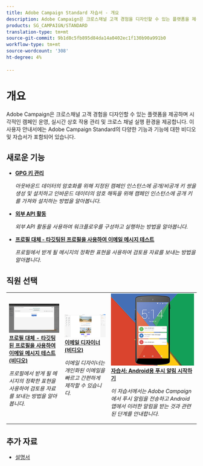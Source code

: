 ```yaml
---
title: Adobe Campaign Standard 자습서 - 개요
description: Adobe Campaign은 크로스채널 고객 경험을 디자인할 수 있는 플랫폼을 제공하며 시각적인 캠페인 운영, 실시간 상호 작용 관리 및 크로스 채널 실행 환경을 제공합니다. 이 사용자 안내서에는 Adobe Campaign Standard의 다양한 기능과 기능에 대한 비디오 및 자습서가 포함되어 있습니다.
products: SG_CAMPAIGN/STANDARD
translation-type: tm+mt
source-git-commit: 9b1d8c5fb895d84da14a0402ec1f130b90a991b0
workflow-type: tm+mt
source-wordcount: '308'
ht-degree: 4%

---
```



# 개요

Adobe Campaign은 크로스채널 고객 경험을 디자인할 수 있는 플랫폼을 제공하며 시각적인 캠페인 운영, 실시간 상호 작용 관리 및 크로스 채널 실행 환경을 제공합니다. 이 사용자 안내서에는 Adobe Campaign Standard의 다양한 기능과 기능에 대한 비디오 및 자습서가 포함되어 있습니다.

## 새로운 기능

* **[GPG 키 관리](/help/administrating/control-panel/gpg-key-management/gpg-key-management-overview.md)**

   *아웃바운드 데이터의 암호화를 위해 지정된 캠페인 인스턴스에 공개/비공개 키 쌍을 생성 및 설치하고 인바운드 데이터의 암호 해독을 위해 캠페인 인스턴스에 공개 키를 가져와 설치하는 방법을 알아봅니다.*

* **[외부 API 활동](/help/managing-processes-and-data/data-management-activities/external-api-activity.md)**

   *외부 API 활동을 사용하여 워크플로우를 구성하고 실행하는 방법을 알아봅니다.*

* **[프로필 대체 - 타깃팅된 프로필을 사용하여 이메일 메시지 테스트](/help/communication-channels/email/profile-substitution.md)**

   *프로필에서 받게 될 메시지의 정확한 표현을 사용하여 검토용 자료를 보내는 방법을 알아봅니다.*

## 직원 선택

<table>
<tr>
  <td>
    <a href="./communication-channels/email/profile-substitution.md"> 
      <img alt="프로필 대체 - 타깃팅된 프로필을 사용하여 이메일 메시지 테스트(비디오)" src="./assets/substitution_tab.png"/>
    </a>
    <div>
      <a href="./communication-channels/email/profile-substitution.md">
    <strong>프로필 대체 - 타깃팅된 프로필을 사용하여 이메일 메시지 테스트(비디오)</strong>
    </a>
    </div>
    <p>
    <em>프로필에서 받게 될 메시지의 정확한 표현을 사용하여 검토용 자료를 보내는 방법을 알아봅니다.</em>
    <p>
  </td>
   <td>
    <a href="./designing-content/email-designer/email-designer-overview.md">
      <img alt="이메일 디자이너(비디오)" src="./assets/email_designer_tutorial.png" />
    </a>
    <div>
      <a href="./designing-content/email-designer/email-designer-overview.md">
    <strong>이메일 디자이너(비디오)</strong>
    </a>
    </div>
    <p>
    <em>이메일 디자이너는 개인화된 이메일을 빠르고 간편하게 제작할 수 있습니다.</em>
    <p>
  </td>
  <td>
    <a href="https://docs.adobe.com/content/help/en/campaign-standard-learn/getting-started-with-push-notifications-android/introduction.html">
      <img alt="자습서: Android용 푸시 알림 시작하기" src="./assets/push-for-android.png" />
    </a>
    <div>
      <a href="https://docs.adobe.com/content/help/en/campaign-standard-learn/getting-started-with-push-notifications-android/introduction.html">
    <strong>자습서: Android용 푸시 알림 시작하기</strong>
    </a>
    </div>
    <p>
    <em>이 자습서에서는 Adobe Campaign에서 푸시 알림을 전송하고 Android 앱에서 이러한 알림을 받는 것과 관련된 단계를 안내합니다. </em>
    <p>
  </td>
</tr>
</table>

## 추가 자료

* [설명서](https://docs.adobe.com/content/help/ko-KR/campaign-standard/using/campaign-standard-home.html)
